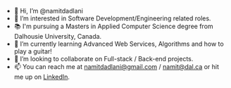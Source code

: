 - 👋 Hi, I’m @namitdadlani
- 👀 I’m interested in Software Development/Engineering related roles.
- 📚 I'm pursuing a Masters in Applied Computer Science degree from Dalhousie University, Canada.
- 🌱 I’m currently learning Advanced Web Services, Algorithms and how to play a guitar!
- 💞️ I’m looking to collaborate on Full-stack / Back-end projects. 
- 📫 You can reach me at namitdadlani@gmail.com / namit@dal.ca or hit me up on [LinkedIn](https://www.linkedin.com/in/namit-dadlani).

<!---
namitdadlani/namitdadlani is a ✨ special ✨ repository because its `README.md` (this file) appears on your GitHub profile.
You can click the Preview link to take a look at your changes.
--->
